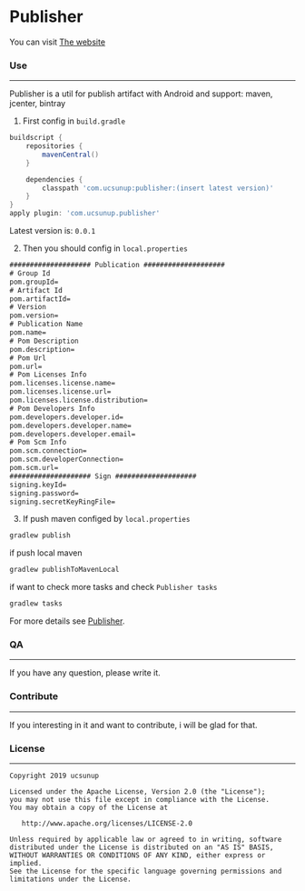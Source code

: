 Publisher
========

You can visit [The website](https://github.com/ucsunup/Publisher)

### Use
--------------------

Publisher is a util for publish artifact with Android and support: maven, jcenter, bintray

1. First config in `build.gradle`
```groovy
buildscript {
	repositories {
		mavenCentral()
	}

	dependencies {
		classpath 'com.ucsunup:publisher:(insert latest version)'
	}
}
apply plugin: 'com.ucsunup.publisher'
```
Latest version is: `0.0.1`

2. Then you should config in `local.properties`
```xml
#################### Publication ####################
# Group Id
pom.groupId=
# Artifact Id
pom.artifactId=
# Version
pom.version=
# Publication Name
pom.name=
# Pom Description
pom.description=
# Pom Url
pom.url=
# Pom Licenses Info
pom.licenses.license.name=
pom.licenses.license.url=
pom.licenses.license.distribution=
# Pom Developers Info
pom.developers.developer.id=
pom.developers.developer.name=
pom.developers.developer.email=
# Pom Scm Info
pom.scm.connection=
pom.scm.developerConnection=
pom.scm.url=
#################### Sign ####################
signing.keyId=
signing.password=
signing.secretKeyRingFile=
```

3. If push maven configed by `local.properties`
```xml
gradlew publish
```
if push local maven
```xml
gradlew publishToMavenLocal
```
if want to check more tasks and check `Publisher tasks`
```xml
gradlew tasks
```

For more details see [Publisher](https://github.com/ucsunup/Publisher).

### QA
--------------------

If you have any question, please write it.

### Contribute
--------------------

If you interesting in it and want to contribute, i will be glad for that.

### License
--------------------
	Copyright 2019 ucsunup

	Licensed under the Apache License, Version 2.0 (the "License");
	you may not use this file except in compliance with the License.
	You may obtain a copy of the License at

	   http://www.apache.org/licenses/LICENSE-2.0

	Unless required by applicable law or agreed to in writing, software
	distributed under the License is distributed on an "AS IS" BASIS,
	WITHOUT WARRANTIES OR CONDITIONS OF ANY KIND, either express or implied.
	See the License for the specific language governing permissions and
	limitations under the License.
